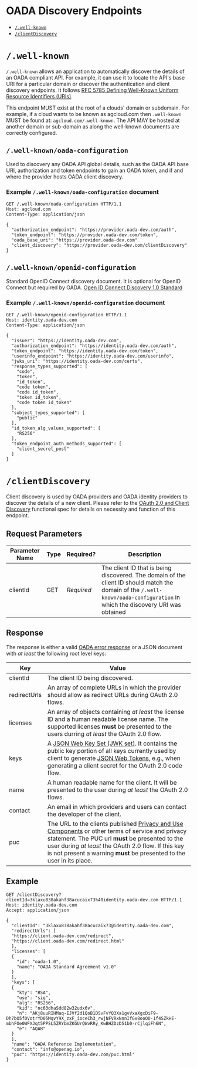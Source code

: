 # OADA Discovery Endpoints

* [`/.well-known`](#user-content-well-known)
* [`/clientDiscovery`](#user-content-clientDiscovery)

# `/.well-known`

`/.well-known` allows an application to automatically discover the details of an
OADA compliant API. For example, it can use it to locate the API's base URI for
a particular domain or discover the authentication and client discovery
endpoints.
It follows
[RFC 5785 Defining Well-Known Uniform Resource Identifiers (URIs)][rfc5785].

This endpoint MUST exist at the root of a clouds' domain or subdomain. For
example, if a cloud wants to be known as agcloud.com then `.well-known` MUST be
found at: `agcloud.com/.well-known`. The API MAY be hosted at another domain or
sub-domain as along the well-known documents are correctly configured.

## `/.well-known/oada-configuration`

Used to discovery any OADA API global details, such as the OADA API base URI,
authorization and token endpoints to gain an OADA token, and if and where the
provider hosts OADA client discovery.

### Example `/.well-known/oada-configuration` document

```http
GET /.well-known/oada-configuration HTTP/1.1
Host: agcloud.com
Content-Type: application/json

{
  "authorization_endpoint": "https://provider.oada-dev.com/auth",
  "token_endpoint": "https://provider.oada-dev.com/token",
  "oada_base_uri": "https://provider.oada-dev.com"
  "client_discovery": "https://provider.oada-dev.com/clientDiscovery"
}
```
## `/.well-known/openid-configuration`

Standard OpenID Connect discovery document. It is optional for OpenID Connect
but required by OADA.
[Open ID Connect Discovery 1.0 Standard][oidc-openid-configuration]

### Example `/.well-known/openid-configuration` document

```http
GET /.well-known/openid-configuration HTTP/1.1
Host: identity.oada-dev.com
Content-Type: application/json

{
  "issuer": "https://identity.oada-dev.com",
  "authorization_endpoint": "https://identity.oada-dev.com/auth",
  "token_endpoint": "https://identity.oada-dev.com/token",
  "userinfo_endpoint": "https://identity.oada-dev.com/userinfo",
  "jwks_uri": "https://identity.oada-dev.com/certs",
  "response_types_supported": [
    "code",
    "token",
    "id_token",
    "code token",
    "code id_token",
    "token id_token",
    "code token id_token"
  ],
  "subject_types_supported": [
    "public"
  ],
  "id_token_alg_values_supported": [
    "RS256"
  ],
  "token_endpoint_auth_methods_supported": [
    "client_secret_post"
  ]
}
```

# `/clientDiscovery`

Client discovery is used by OADA providers and OADA identity providers to
discover the details of a new client. Please refer to the [OAuth 2.0 and Client
Discovery][oauth2-and-client-discovery] functional spec for details on necessity
and function of this endpoint.

## Request Parameters
| Parameter Name | Type  | Required?   | Description |
| -------------- | ----- | ----------- | ----------- |
| clientId       | GET   | *Required*  | The client ID that is being discovered. The domain of the client ID should match the domain of the `/.well-known/oada-configuration` in which the discovery URI was obtained |

## Response

The response is either a valid [OADA error response][standard-error-response] or
a JSON document with *at least* the following root level keys:

| Key      | Value |
| ------------ | ----- |
| clientId     | The client ID being discovered. |
| redirectUrls | An array of complete URLs in which the provider should allow as redirect URLs during OAuth 2.0 flows. |
| licenses     | An array of objects containing *at least* the license ID and a human readable license name. The supported licenses **must** be presented to the users durring *at least* the OAuth 2.0 flow. |
| keys         | A [JSON Web Key Set (JWK set)][jwk]. It contains the public key portion of all keys currently used by client to generate [JSON Web Tokens][jwt], e.g., when generating a client secret for the OAuth 2.0 code flow. |
| name         | A human readable name for the client. It will be presented to the user during *at least* the OAuth 2.0 flows. |
| contact      | An email in which providers and users can contact the developer of the client. |
| puc          | The URL to the clients published [Privacy and Use Components][puc] or other terms of service and privacy statement. The PUC url **must** be presented to the user during *at least* the OAuth 2.0 flow. If this key is not present a warning **must** be presented to the user in its place. |

## Example

```http
GET /clientDiscovery?clientId=3klaxu838akahf38acucaix73%40identity.oada-dev.com HTTP/1.1
Host: identity.oada-dev.com
Accept: application/json

{
  "clientId": "3klaxu838akahf38acucaix73@identity.oada-dev.com",
  "redirectUrls": [
  "https://client.oada-dev.com/redirect",
  "https://client.oada-dev.com/redirect.html"
  ],
  "licenses": [
  {
    "id": "oada-1.0",
    "name": "OADA Standard Agreement v1.0"
  }
  ],
  "keys": [
  {
    "kty": "RSA",
    "use": "sig",
    "alg": "RS256",
    "kid": "nc63dhaSdd82w32udx6v",
    "n": "AKj8uuRIHMaq-EJVf2d1QoB1DSvFvYQ3Xa1gvVxaXgxDiF9-Dh7bO5f0VotrYD05MqvY9X_zxF_ioceCh3_rwjNFVRxNnnIfGx8ooOO-1f4SZkHE-mbhFOe0WFXJqt5PPSL5ZRYbmZKGUrQWvRRy_KwBHZDzD51b0-rCjlqiFh6N",
    "e": "AQAB"
  }
  ],
  "name": "OADA Reference Implementation",
  "contact": "info@openag.io",
  "puc": "https://identity.oada-dev.com/puc.html"
}
```

[rfc5785]: http://www.ietf.org/rfc/rfc5785.txt
[oidc-openid-configuration]: http://openid.net/specs/openid-connect-discovery-1_0.html#ProviderConfigurationResponse
[oauth2-and-client-discovery]: https://github.com/OADA/oada-docs/blob/94488f803d03f5932672783f84b36d0bdd4d3a62/functional-specs/OAuth2-and-Client-Discovery.md
[standard-error-response]: https://github.com/OADA/oada-docs/blob/master/rest-specs/Standard-Error.md
[puc]: https://docs.google.com/document/d/1VEStM7_zRfNrRnZtYmCiVfDD2T35wvJZXyQkgPm9FDE/edit
[jwk]: https://tools.ietf.org/id/draft-ietf-jose-json-web-key.txt
[jwt]: https://tools.ietf.org/id/draft-ietf-oauth-json-web-token.txt
